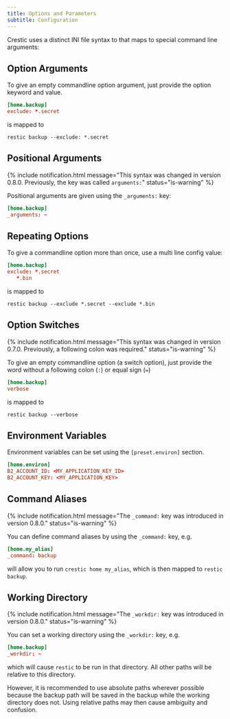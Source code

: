 ```yaml
---
title: Options and Parameters
subtitle: Configuration
---
```


Crestic uses a distinct INI file syntax to that maps to special command line arguments:

## Option Arguments

To give an empty commandline option argument, just provide the option keyword and value.

```conf
[home.backup]
exclude: *.secret
```

is mapped to

```shell
restic backup --exclude: *.secret
```

## Positional Arguments

{% include notification.html message="This syntax was changed in version 0.8.0. Previously, the key was called `arguments:`" status="is-warning" %}

Positional arguments are given using the `_arguments:` key:

```conf
[home.backup]
_arguments: ~
```

## Repeating Options

To give a commandline option more than once, use a multi line config value:

```conf
[home.backup]
exclude: *.secret
   *.bin
```

is mapped to

```shell
restic backup --exclude *.secret --exclude *.bin
```

## Option Switches

{% include notification.html message="This syntax was changed in version 0.7.0. Previously, a following colon was required." status="is-warning" %}

To give an empty commandline option (a switch option), just provide the word without a following colon (`:`) or equal sign (`=`)

```conf
[home.backup]
verbose
```

is mapped to

```shell
restic backup --verbose
```

## Environment Variables

Environment variables can be set using the `[preset.environ]` section.

```conf
[home.environ]
B2_ACCOUNT_ID: <MY_APPLICATION_KEY_ID>
B2_ACCOUNT_KEY: <MY_APPLICATION_KEY>
```

## Command Aliases

{% include notification.html message="The `_command:` key was introduced in version 0.8.0." status="is-warning" %}

You can define command aliases by using the `_command:` key, e.g.

```conf
[home.my_alias]
_command: backup
```

will allow you to run `crestic home my_alias`, which is then mapped to `restic backup`.

## Working Directory

{% include notification.html message="The `_workdir:` key was introduced in version 0.8.0." status="is-warning" %}

You can set a working directory using the `_workdir:` key, e.g.

```conf
[home.backup]
_workdir: ~
```

which will cause `restic` to be run in that directory. All other paths will be relative to this directory.

However, it is recommended to use absolute paths wherever possible because the backup path will be saved in the backup while the working directory does not. Using relative paths may then cause ambiguity and confusion.
